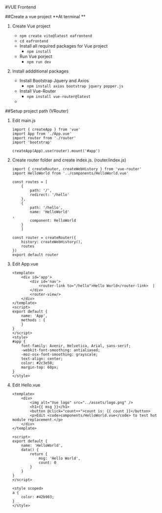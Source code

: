 
#VUE Frontend

##Create a vue project
**At terminal **
1. Create Vue project
    - `npm create vite@latest eafrontend`
    - `cd eafrontend`
    - Install all required packages for Vue project
      - `npm install`
    - Run Vue porject
      - `npm run dev`


2. Install addditional packages
   - Install Bootstrap Jquery and Axios
      - `npm install axios bootstrap jquery popper.js` 
   - Install Vue-Router
      - `npm install vue-router@latest`
   - 


##Setup project path (VRouter)

1. Edit main.js
    ```
    import { createApp } from 'vue'
    import App from './App.vue'
    import router from './router'
    import 'bootstrap'

    createApp(App).use(router).mount('#app')
    ```
    
2. Create router folder and create index.js. (router/index.js)
    ```
    import { createRouter, createWebHistory } from 'vue-router'
    import HelloWorld from '../components/HelloWorld.vue'

    const routes = [
        {
            path: '/',
            redirect: '/hello'
        }, 
        {
            path: '/hello',
            name: 'HelloWorld'                                                          ,
            component: HelloWorld
        }
        ]

    const router = createRouter({
        history: createWebHistory(),
        routes
    })
    export default router 
    ```
    
3. Edit App.vue
    ```
    <template>
        <div id='app'>
            <div id='nav'>
                <router-link to="/hello">Hello World</router-link>  |  
            </div>
            <router-view/>
        </div>
    </template>
    <script>
    export default {
        name: 'App',
        methods : {
        }
    }
    </script>
    <style>
    #app {
        font-family: Avenir, Helvetica, Arial, sans-serif;
        -webkit-font-smoothing: antialiased;
        -moz-osx-font-smoothing: grayscale;
        text-align: center;
        color: #2c3e50;
        margin-top: 60px;
    }
    </style>
    ```

4. Edit Hello.vue
    ```
    <template>
        <div>
            <img alt="Vue logo" src="../assets/logo.png" />
            <h1>{{ msg }}</h1>
            <button @click="count++">count is: {{ count }}</button>
            <p>Edit <code>components/HelloWorld.vue</code> to test hot module replacement.</p>
        </div>
    </template>

    <script>
    export default {
        name: 'HelloWorld',
        data() {
            return {
                msg: 'Hello World',
                count: 0
            }
        }
    }
    </script>

    <style scoped>
    a {
        color: #42b983;
    }
    </style>

    ```

